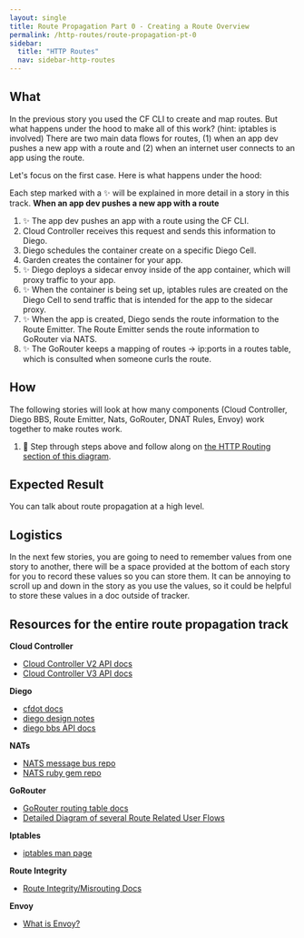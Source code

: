 ```yaml
---
layout: single
title: Route Propagation Part 0 - Creating a Route Overview
permalink: /http-routes/route-propagation-pt-0
sidebar:
  title: "HTTP Routes"
  nav: sidebar-http-routes
---
```

## What
In the previous story you used the CF CLI to create and map routes. But what
happens under the hood to make all of this work? (hint: iptables is involved)
There are two main data flows for routes, (1) when an app dev pushes a new app
with a route and (2) when an internet user connects to an app using the route.

Let's focus on the first case. Here is what happens under the hood:

Each step marked with a ✨ will be explained in more detail in a story in this track.
**When an app dev pushes a new app with a route**
1. ✨ The app dev pushes an app with a route using the CF CLI.
1. Cloud Controller receives this request and sends this information to Diego.
1. Diego schedules the container create on a specific Diego Cell.
1. Garden creates the container for your app.
1. ✨ Diego deploys a sidecar envoy inside of the app container, which will
   proxy traffic to your app.
1. ✨ When the container is being set up, iptables rules are created on the
   Diego Cell to send traffic that is intended for the app to the sidecar
   proxy.
1. ✨ When the app is created, Diego sends the route information to the Route
   Emitter. The Route Emitter sends the route information to GoRouter via NATS.
1. ✨ The GoRouter keeps a mapping of routes -> ip:ports in a routes table,
   which is consulted when someone curls the route.

## How
The following stories will look at how many components (Cloud Controller, Diego
BBS, Route Emitter, Nats, GoRouter, DNAT Rules, Envoy) work together to make
routes work.

1. 🤔 Step through steps above and follow along on [the HTTP Routing section of
   this
   diagram](https://miro.com/app/board/o9J_kyWPVPM=/?moveToWidget=3074457346471397934).

## Expected Result
You can talk about route propagation at a high level.

## Logistics
In the next few stories, you are going to need to remember values from one
story to another, there will be a space provided at the bottom of each story
for you to record these values so you can store them.  It can be annoying to
scroll up and down in the story as you use the values, so it could be helpful
to store these values in a doc outside of tracker.

## Resources for the entire route propagation track
**Cloud Controller**
* [Cloud Controller V2 API docs](https://v2-apidocs.cloudfoundry.org)
* [Cloud Controller V3 API docs](http://v3-apidocs.cloudfoundry.org)

**Diego**
* [cfdot docs](https://github.com/cloudfoundry/cfdot)
* [diego design notes](https://github.com/cloudfoundry/diego-design-notes#what-are-all-these-repos-and-what-do-they-do)
* [diego bbs API docs](https://github.com/cloudfoundry/bbs/tree/master/doc)

**NATs**
* [NATS message bus repo](https://github.com/nats-io/gnatsd)
* [NATS ruby gem repo](https://github.com/nats-io/ruby-nats)

**GoRouter**
* [GoRouter routing table docs](https://github.com/cloudfoundry/gorouter#the-routing-table)
* [Detailed Diagram of several Route Related User Flows](https://realtimeboard.com/app/board/o9J_kyWPVPM=/)

**Iptables**
* [iptables man page](http://ipset.netfilter.org/iptables.man.html)

**Route Integrity**
* [Route Integrity/Misrouting Docs](https://docs.cloudfoundry.org/concepts/http-routing.html#-preventing-misrouting)

**Envoy**
* [What is Envoy?](https://www.envoyproxy.io/docs/envoy/latest/intro/what_is_envoy)
